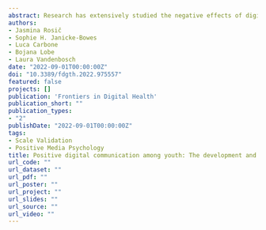 ```yaml
---
abstract: Research has extensively studied the negative effects of digital communication on adolescents’ well-being. However, positive digital experiences and behavior in adolescence are still poorly understood. The recently developed Digital Flourishing Scale addresses this gap and focuses on the positive perceptions of a user’s experiences and behaviors in digital communication among adults. In this paper, we developed an adolescent version of this scale. Study 1 demonstrated the internal consistency of the scale and the same factor structure for adolescence as for adulthood: connectedness, civil participation, positive social comparison, authentic self-presentation, and self-control. Study 2 confirmed the identified factor structure with a second sample of adolescents and established measurement invariance across genders. The construct validity of the scale was confirmed by investigating associations with related constructs, including the basic psychological needs from self-determination theory (competence, autonomy, and relatedness), secure attachment to a close friend, Internet aggression, social media-induced inspiration, authenticity of posted positive content, and social media self-control failure. The results indicated that not all adolescents flourish equally online. Differences occurred depending on the adolescents’ gender and socioeconomic status. The paper concludes that the newly developed scale is a valid and reliable measure for assessing adolescents’ perceptions of digital thriving and digital empowerment.
authors:
- Jasmina Rosič
- Sophie H. Janicke-Bowes
- Luca Carbone
- Bojana Lobe
- Laura Vandenbosch
date: "2022-09-01T00:00:00Z"
doi: "10.3389/fdgth.2022.975557"
featured: false
projects: []
publication: 'Frontiers in Digital Health'
publication_short: ""
publication_types:
- "2"
publishDate: "2022-09-01T00:00:00Z"
tags:
- Scale Validation
- Positive Media Psychology
title: Positive digital communication among youth: The development and validation of the digital flourishing scale for adolescents.
url_code: ""
url_dataset: ""
url_pdf: ""
url_poster: ""
url_project: ""
url_slides: ""
url_source: ""
url_video: ""
---
```


